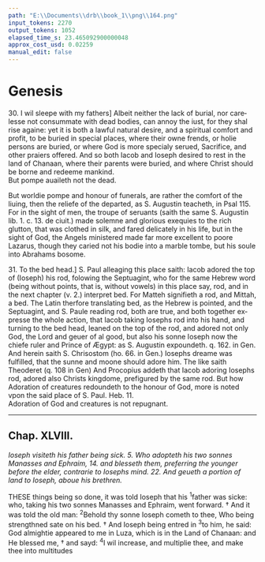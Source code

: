```yaml
---
path: "E:\\Documents\\drb\\book_1\\png\\164.png"
input_tokens: 2270
output_tokens: 1052
elapsed_time_s: 23.465092900000048
approx_cost_usd: 0.02259
manual_edit: false
---
```

# Genesis

[^1]: Special place of burial law­fully desired, and spiritually profitable.

<aside>30. I wil sleepe with my fathers] Albeit neither the lack of burial, nor care­lesse not consummate with dead bodies, can annoy the iust, for they shal rise againe: yet it is both a lawful natural desire, and a spiritual comfort and profit, to be buried in special places, where their owne frends, or holie persons are buried, or where God is more specialy serued, Sacrifice, and other praiers offered. And so both Iacob and Ioseph desired to rest in the land of Chanaan, where their parents were buried, and where Christ should be borne and redeeme mankind.</aside>

<aside>But pompe auaileth not the dead.</aside>

But worldie pompe and honour of funerals, are rather the comfort of the liuing, then the reliefe of the departed, as S. Augustin teacheth, in Psal 115. For in the sight of men, the troupe of seruants (saith the same S. Augustin lib. 1. c. 13. de ciuit.) made so­lemne and glorious exequies to the rich glutton, that was clothed in silk, and fared delicately in his life, but in the sight of God, the Angels ministered made far more excellent to poore Lazarus, though they caried not his bodie into a marble tombe, but his soule into Abrahams bosome.

[^2]: The Septua­gint are not contrarie to the Hebrew and Latin text, but sup­plie that was omitted.

<aside>31. To the bed head.] S. Paul alleaging this place saith: Iacob adored the top of (Ioseph) his rod, folowing the Septuagint, who for the same Hebrew word (being without points, that is, without vowels) in this place say, rod, and in the next chapter (v. 2.) interpret bed. For Matteh signifieth a rod, and Mittah, a bed. The Latin therfore translating bed, as the Hebrew is pointed, and the Septuagint, and S. Paule reading rod, both are true, and both together ex­presse the whole action, that Iacob taking Iosephs rod into his hand, and tur­ning to the bed head, leaned on the top of the rod, and adored not only God, the Lord and geuer of al good, but also his sonne Ioseph now the chiefe ruler and Prince of Ægypt: as S. Augustin expoundeth. q. 162. in Gen. And herein saith S. Chrisostom (ho. 66. in Gen.) Iosephs dreame was fulfilled, that the sunne and moone should adore him. The like saith Theoderet (q. 108 in Gen) And Pro­copius addeth that Iacob adoring Iosephs rod, adored also Christs kingdome, prefigured by the same rod. But how Adoration of creatures redoundeth to the honour of God, more is noted vpon the said place of S. Paul. Heb. 11.</aside>

<aside>Adoration of God and crea­tures is not repugnant.</aside>

<hr>

## Chap. XLVIII.

*Ioseph visiteth his father being sick. 5. Who adopteth his two sonnes Manasses and Ephraim, 14. and blesseth them, preferring the younger before the elder, contrarie to Iosephs mind. 22. And geueth a portion of land to Io­seph, aboue his brethren.*

THESE things being so done, it was told Ioseph that his <sup>1</sup>father was sicke: who, taking his two sonnes Manasses and Ephraim, went forward. † And it was told the old man: <sup>2</sup>Behold thy sonne Ioseph cometh to thee, Who being strengthned sate on his bed. † And Ioseph being entred in <sup>3</sup>to him, he said: God almightie appeared to me in Luza, which is in the Land of Chanaan: and He blessed me, † and sayd: <sup>4</sup>I wil increase, and multiplie thee, and make thee into mul­titudes